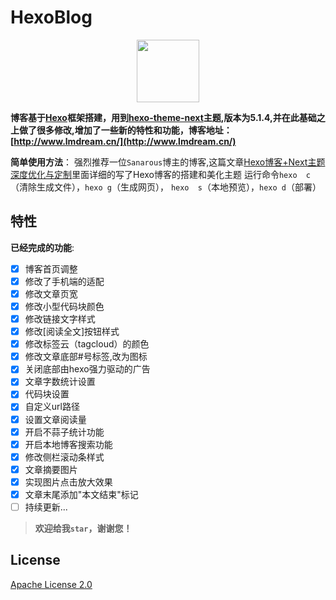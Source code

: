 # HexoBlog

<p align="center"><a href="http://www.lmdream.cn" target="_blank" rel="noopener noreferrer"><img width="100" src="http://img.lmdream.cn/img/logo/logo.jpg" ></a></p>



**博客基于[Hexo](https://hexo.io/)框架搭建，用到[hexo-theme-next](http://theme-next.iissnan.com/)主题,版本为5.1.4,并在此基础之上做了很多修改,增加了一些新的特性和功能，博客地址：[http://www.lmdream.cn/](http://www.lmdream.cn/)**

**简单使用方法**：
强烈推荐一位`Sanarous`博主的博客,这篇文章[Hexo博客+Next主题深度优化与定制](https://bestzuo.cn/posts/blog-establish.html)里面详细的写了Hexo博客的搭建和美化主题
运行命令`hexo  c`（清除生成文件），`hexo g`（生成网页）， `hexo  s`（本地预览），`hexo d`（部署）

## 特性

 **已经完成的功能**:
- [x] 博客首页调整
- [x] 修改了手机端的适配  
- [x] 修改文章页宽
- [x] 修改小型代码块颜色
- [x] 修改链接文字样式
- [x] 修改[阅读全文]按钮样式
- [x] 修改标签云（tagcloud）的颜色
- [x] 修改文章底部#号标签,改为图标
- [x] 关闭底部由hexo强力驱动的广告
- [x] 文章字数统计设置
- [x] 代码块设置
- [x] 自定义url路径
- [x] 设置文章阅读量
- [x] 开启不蒜子统计功能
- [x] 开启本地博客搜索功能
- [x] 修改侧栏滚动条样式
- [x] 文章摘要图片
- [x] 实现图片点击放大效果
- [x] 文章末尾添加"本文结束"标记
- [ ] 持续更新...

>**欢迎给我`star`，谢谢您！**


## License

[Apache License 2.0](http://www.apache.org/licenses/LICENSE-2.0)
